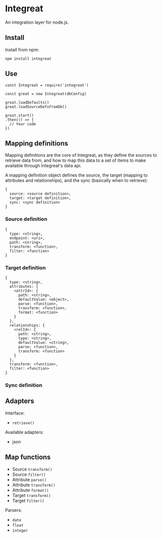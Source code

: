 # Integreat

An integration layer for node.js.

## Install

Install from npm:

`npm install integreat`

## Use

```
const Integreat = require('integreat')

const great = new Integreat(dbConfig)

great.loadDefaults()
great.loadSourceDefsFromDb()

great.start()
.then(() => {
  // Your code
})
```

## Mapping definitions

Mapping definitions are the core of Integreat, as they define the sources to
retrieve data from, and how to map this data to a set of items to make available
through Integreat's data api.

A mapping definition object defines the source, the target (mapping to
attributes and relationships), and the sync (basically when to retrieve):

```
{
  source: <source definition>,
  target: <target definition>,
  sync: <sync definition>
}
```

### Source definition

```
{
  type: <string>,
  endpoint: <uri>,
  path: <string>,
  transform: <function>,
  filter: <function>
}
```

### Target definition

```
{
  type: <string>,
  attributes: {
    <attrId>: {
      path: <string>,
      defaultValue: <object>,
      parse: <function>,
      transform: <function>,
      format: <function>
    }
  },
  relationships: {
    <relId>: {
      path: <string>,
      type: <string>,
      defaultValue: <string>,
      parse: <function>,
      transform: <function>
    }
  },
  transform: <function>,
  filter: <function>
}
```

### Sync definition

## Adapters

Interface:
- `retrieve()`

Available adapters:
- json

## Map functions

- Source `transform()`
- Source `filter()`
- Attribute `parse()`
- Attribute `transform()`
- Attribute `format()`
- Target `transform()`
- Target `filter()`

Parsers:
- `date`
- `float`
- `integer`

